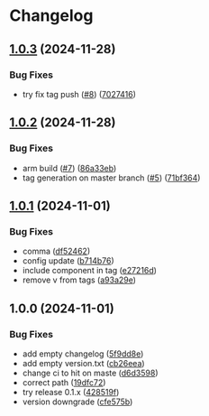# Changelog

## [1.0.3](https://github.com/skylenet/release-tests/compare/1.0.2...1.0.3) (2024-11-28)


### Bug Fixes

* try fix tag push ([#8](https://github.com/skylenet/release-tests/issues/8)) ([7027416](https://github.com/skylenet/release-tests/commit/70274167058b7120036d0ca5c897f0e3043bb183))

## [1.0.2](https://github.com/skylenet/release-tests/compare/1.0.1...1.0.2) (2024-11-28)


### Bug Fixes

* arm build ([#7](https://github.com/skylenet/release-tests/issues/7)) ([86a33eb](https://github.com/skylenet/release-tests/commit/86a33eb5e5babb804f440bf589df046440dde7a3))
* tag generation on master branch ([#5](https://github.com/skylenet/release-tests/issues/5)) ([71bf364](https://github.com/skylenet/release-tests/commit/71bf364d1a69e45358beff6b73edfdd37b4b0dbb))

## [1.0.1](https://github.com/skylenet/release-tests/compare/v1.0.0...1.0.1) (2024-11-01)


### Bug Fixes

* comma ([df52462](https://github.com/skylenet/release-tests/commit/df5246293965d61672288dc5606d3c362dcc347b))
* config update ([b714b76](https://github.com/skylenet/release-tests/commit/b714b767e8cb5e1e6ae5c45b19187c729b0e4eec))
* include component in tag ([e27216d](https://github.com/skylenet/release-tests/commit/e27216da150829325778110425b7c22c1ba97762))
* remove v from tags ([a93a29e](https://github.com/skylenet/release-tests/commit/a93a29e061eb4db4e82682ab347b71d16ea2f2c7))

## 1.0.0 (2024-11-01)


### Bug Fixes

* add empty changelog ([5f9dd8e](https://github.com/skylenet/release-tests/commit/5f9dd8e6a1f7aff03caa95c139a6793c6ef54ca6))
* add empty version.txt ([cb26eea](https://github.com/skylenet/release-tests/commit/cb26eea3c9179896e389107789b3720962e345a9))
* change ci to hit on maste ([d6d3598](https://github.com/skylenet/release-tests/commit/d6d35988e3d66c9ab3762d93f08067596895e934))
* correct path ([19dfc72](https://github.com/skylenet/release-tests/commit/19dfc726b989f2a1e4af1a01e76a9edf6315b200))
* try release 0.1.x ([428519f](https://github.com/skylenet/release-tests/commit/428519f364b7c20db7979e65ae71db4b5aff6f30))
* version downgrade ([cfe575b](https://github.com/skylenet/release-tests/commit/cfe575bf37a9b401ec9e4d1ecbc66e8ece6ab6f8))
